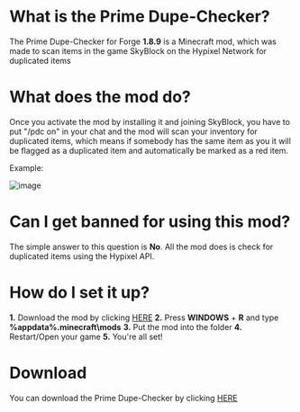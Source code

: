 # What is the Prime Dupe-Checker?
The Prime Dupe-Checker for Forge **1.8.9** is a Minecraft mod,
which was made to scan items in the game SkyBlock on the Hypixel Network for duplicated items

# What does the mod do?
Once you activate the mod by installing it and joining SkyBlock, you have to put "/pdc on" in your chat and the mod will scan your inventory for duplicated items, which means if somebody has the same item as you it will be flagged as a duplicated item and automatically be marked as a red item.

Example:

![image](https://user-images.githubusercontent.com/103907495/164896118-9b9efdd2-bcf2-4b5c-820b-e77ef359d71a.png)

# Can I get banned for using this mod?
The simple answer to this question is **No**. All the mod does is check for duplicated items using the Hypixel API.

# How do I set it up?
**1.** Download the mod by clicking [HERE](https://github.com/primedevelopments/prime-dupe-checker)
**2.** Press **WINDOWS** + **R** and type **%appdata%\.minecraft\mods**
**3.** Put the mod into the folder
**4.** Restart/Open your game
**5.** You're all set!

# Download
You can download the Prime Dupe-Checker by clicking [HERE](https://github.com/primedevelopments/prime-dupe-checker)
